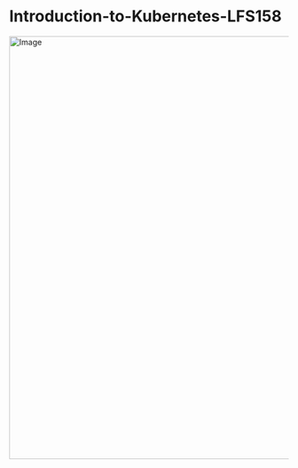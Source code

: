 # Introduction-to-Kubernetes-LFS158
<img width="993" height="762" alt="Image" src="https://github.com/user-attachments/assets/cfca6803-dd39-4901-9e1b-bf2e41241fa4" />
